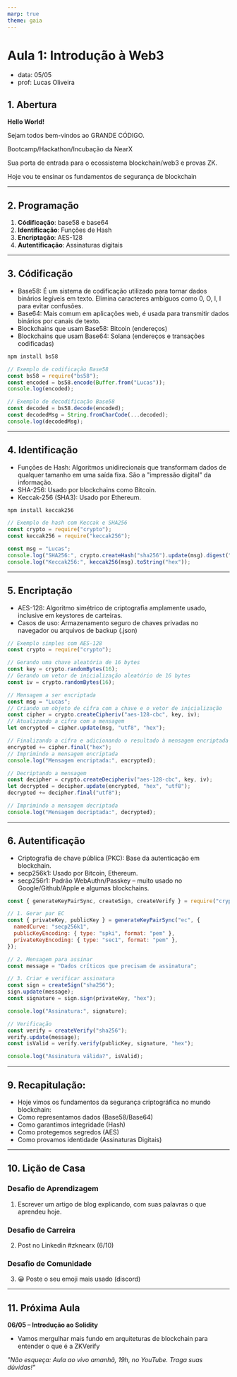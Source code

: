 ```yaml
---
marp: true
theme: gaia
---
```


# **Aula 1: Introdução à Web3**

- data: 05/05
- prof: Lucas Oliveira

## **1. Abertura**

**Hello World!**

Sejam todos bem-vindos ao GRANDE CÓDIGO.

Bootcamp/Hackathon/Incubação da NearX

Sua porta de entrada para o ecossistema blockchain/web3 e provas ZK.

Hoje vou te ensinar os fundamentos de segurança de blockchain

---

## **2. Programação**

1. **Códificação**: base58 e base64
2. **Identificação**: Funções de Hash
3. **Encriptação**: AES-128
4. **Autentificação**: Assinaturas digitais

---

## **3. Códificação**

- Base58: É um sistema de codificação utilizado para tornar dados binários legíveis em texto. Elimina caracteres ambíguos como 0, O, l, I para evitar confusões.
- Base64: Mais comum em aplicações web, é usada para transmitir dados binários por canais de texto.
- Blockchains que usam Base58: Bitcoin (endereços)
- Blockchains que usam Base64: Solana (endereços e transações codificadas)

```bash
npm install bs58
```

```js
// Exemplo de codificação Base58
const bs58 = require("bs58");
const encoded = bs58.encode(Buffer.from("Lucas"));
console.log(encoded);

// Exemplo de decodificação Base58
const decoded = bs58.decode(encoded);
const decodedMsg = String.fromCharCode(...decoded);
console.log(decodedMsg);
```

---

## **4. Identificação**

- Funções de Hash: Algoritmos unidirecionais que transformam dados de qualquer tamanho em uma saída fixa. São a "impressão digital" da informação.
- SHA-256: Usado por blockchains como Bitcoin.
- Keccak-256 (SHA3): Usado por Ethereum.

```bash
npm install keccak256
```

```js
// Exemplo de hash com Keccak e SHA256
const crypto = require("crypto");
const keccak256 = require("keccak256");

const msg = "Lucas";
console.log("SHA256:", crypto.createHash("sha256").update(msg).digest("hex"));
console.log("Keccak256:", keccak256(msg).toString("hex"));
```

---

## **5. Encriptação**

- AES-128: Algoritmo simétrico de criptografia amplamente usado, inclusive em keystores de carteiras.
- Casos de uso: Armazenamento seguro de chaves privadas no navegador ou arquivos de backup (.json)

```js
// Exemplo simples com AES-128
const crypto = require("crypto");

// Gerando uma chave aleatória de 16 bytes
const key = crypto.randomBytes(16);
// Gerando um vetor de inicialização aleatório de 16 bytes
const iv = crypto.randomBytes(16);

// Mensagem a ser encriptada
const msg = "Lucas";
// Criando um objeto de cifra com a chave e o vetor de inicialização
const cipher = crypto.createCipheriv("aes-128-cbc", key, iv);
// Atualizando a cifra com a mensagem
let encrypted = cipher.update(msg, "utf8", "hex");

// Finalizando a cifra e adicionando o resultado à mensagem encriptada
encrypted += cipher.final("hex");
// Imprimindo a mensagem encriptada
console.log("Mensagem encriptada:", encrypted);

// Decriptando a mensagem
const decipher = crypto.createDecipheriv("aes-128-cbc", key, iv);
let decrypted = decipher.update(encrypted, "hex", "utf8");
decrypted += decipher.final("utf8");

// Imprimindo a mensagem decriptada
console.log("Mensagem decriptada:", decrypted);
```

---

## **6. Autentificação**

- Criptografia de chave pública (PKC): Base da autenticação em blockchain.
- secp256k1: Usado por Bitcoin, Ethereum.
- secp256r1: Padrão WebAuthn/Passkey – muito usado no Google/Github/Apple e algumas blockchains.

```js
const { generateKeyPairSync, createSign, createVerify } = require("crypto");

// 1. Gerar par EC
const { privateKey, publicKey } = generateKeyPairSync("ec", {
  namedCurve: "secp256k1",
  publicKeyEncoding: { type: "spki", format: "pem" },
  privateKeyEncoding: { type: "sec1", format: "pem" },
});

// 2. Mensagem para assinar
const message = "Dados críticos que precisam de assinatura";

// 3. Criar e verificar assinatura
const sign = createSign("sha256");
sign.update(message);
const signature = sign.sign(privateKey, "hex");

console.log("Assinatura:", signature);

// Verificação
const verify = createVerify("sha256");
verify.update(message);
const isValid = verify.verify(publicKey, signature, "hex");

console.log("Assinatura válida?", isValid);
```

---

## **9. Recapitulação:**

- Hoje vimos os fundamentos da segurança criptográfica no mundo blockchain:
- Como representamos dados (Base58/Base64)
- Como garantimos integridade (Hash)
- Como protegemos segredos (AES)
- Como provamos identidade (Assinaturas Digitais)

---

## **10. Lição de Casa**

### Desafio de Aprendizagem

1. Escrever um artigo de blog explicando, com suas palavras o que aprendeu hoje.

### Desafio de Carreira

2. Post no Linkedin #zknearx (6/10)

### Desafio de Comunidade

3. 😀 Poste o seu emoji mais usado (discord)

---

## **11. Próxima Aula**

**06/05 – Introdução ao Solidity**

- Vamos mergulhar mais fundo em arquiteturas de blockchain para entender o que é a ZKVerify

_"Não esqueça: Aula ao vivo amanhã, 19h, no YouTube. Traga suas dúvidas!"_
